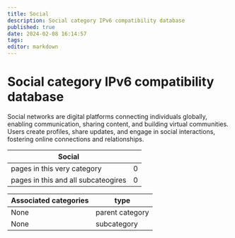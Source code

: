 ```yaml
---
title: Social
description: Social category IPv6 compatibility database
published: true
date: 2024-02-08 16:14:57 
tags:
editor: markdown
---
```


# Social category IPv6 compatibility database


Social networks are digital platforms connecting individuals globally, enabling communication, sharing content, and building virtual communities. Users create profiles, share updates, and engage in social interactions, fostering online connections and relationships.


| Social   |   |
| - | - |
| pages in this very category | 0 |
| pages in this and all subcateogires | 0 |

| Associated categories | type |
| - | - |
| None | parent category |
| None | subcategory |